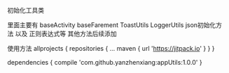 初始化工具类

里面主要有 baseActivity baseFarement ToastUtils LoggerUtils json初始化方法 以及 正则表达式等  其他方法后续添加

使用方法
	allprojects {
		repositories {
			...
			maven { url 'https://jitpack.io' }
		}
	}
	
	
dependencies {
	        compile 'com.github.yanzhenxiang:appUtils:1.0.0'
	}
